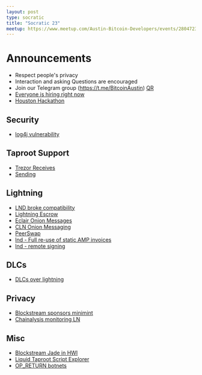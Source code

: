 ```yaml
---
layout: post
type: socratic
title: "Socratic 23"
meetup: https://www.meetup.com/Austin-Bitcoin-Developers/events/280472351/
---
```


# Announcements

- Respect people's privacy
- Interaction and asking Questions are encouraged
- Join our Telegram group (https://t.me/BitcoinAustin) [QR](../assets/imgs/telegram-group.svg)
- [Everyone is hiring right now](https://bitcoinerjobs.co/)
- [Houston Hackathon](https://www.eventbrite.com/e/ho-ho-houston-hacks-the-chain-tickets-215922328497)

## Security

- [log4j vulnerability](https://cve.mitre.org/cgi-bin/cvename.cgi?name=CVE-2021-44228)

## Taproot Support

- [Trezor Receives](https://blog.trezor.io/trezor-suite-and-firmware-updates-december-2021-d1e74c3ea283)
- [Sending](https://bitcoinops.org/en/newsletters/2021/12/15/#simple-bitcoin-wallet-adds-taproot-sends)

## Lightning

- [LND broke compatibility](https://github.com/lightningnetwork/lnd/issues/5890)
- [Lightning Escrow](https://twitter.com/LightningEscrow/status/1470856185704325135)
- [Eclair Onion Messages](https://github.com/ACINQ/eclair/pull/2061)
- [CLN Onion Messaging](https://github.com/ElementsProject/lightning/pull/4921)
- [PeerSwap](https://blockstream.com/assets/downloads/2021-11-16-PeerSwap_Announcement.pdf)
- [lnd - Full re-use of static AMP invoices](https://github.com/lightningnetwork/lnd/pull/5803)
- [lnd - remote signing](https://github.com/guggero/lnd/blob/d43854aa34ca0c2d0dfa12b06f299def39b512fb/docs/remote-signing.md)

## DLCs

- [DLCs over lightning](https://mailmanlists.org/pipermail/dlc-dev/2021-November/000091.html)

## Privacy

- [Blockstream sponsors minimint](https://medium.com/blockstream/blockstream-sponsors-federated-e-cash-as-a-bitcoin-scaling-technology-637ba05de7b3)
- [Chainalysis monitoring LN](https://twitter.com/chainalysis/status/1469317238893289475)

## Misc

- [Blockstream Jade in HWI](https://github.com/bitcoin-core/HWI/pull/475)
- [Liquid Taproot Script Explorer](https://twitter.com/script_wizard/status/1468562582697123844)
- [OP_RETURN botnets](https://twitter.com/chainalysis/status/1469348139756883979)
